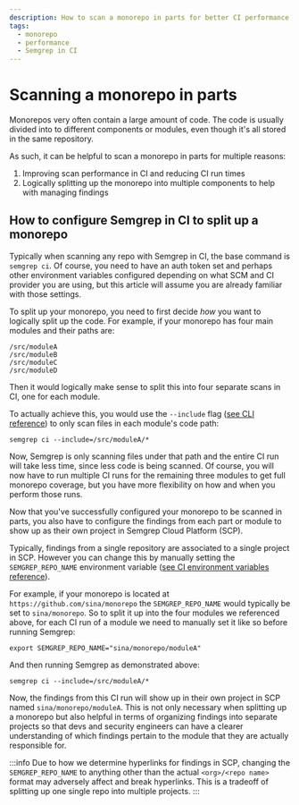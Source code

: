 ```yaml
---
description: How to scan a monorepo in parts for better CI performance and clearer findings organization
tags:
  - monorepo
  - performance
  - Semgrep in CI
---
```


# Scanning a monorepo in parts

Monorepos very often contain a large amount of code. The code is usually divided into to different components or modules, even though it's all stored in the same repository.

As such, it can be helpful to scan a monorepo in parts for multiple reasons:

1. Improving scan performance in CI and reducing CI run times
2. Logically splitting up the monorepo into multiple components to help with managing findings

## How to configure Semgrep in CI to split up a monorepo

Typically when scanning any repo with Semgrep in CI, the base command is `semgrep ci`. Of course, you need to have an auth token set and perhaps other environment variables configured depending on what SCM and CI provider you are using, but this article will assume you are already familiar with those settings.

To split up your monorepo, you need to first decide *how* you want to logically split up the code. For example, if your monorepo has four main modules and their paths are:

    /src/moduleA
    /src/moduleB
    /src/moduleC
    /src/moduleD

Then it would logically make sense to split this into four separate scans in CI, one for each module.

To actually achieve this, you would use the `--include` flag ([see CLI reference](/docs/cli-reference/)) to only scan files in each module's code path:

    semgrep ci --include=/src/moduleA/*

Now, Semgrep is only scanning files under that path and the entire CI run will take less time, since less code is being scanned. Of course, you will now have to run multiple CI runs for the remaining three modules to get full monorepo coverage, but you have more flexibility on how and when you perform those runs.

Now that you've successfully configured your monorepo to be scanned in parts, you also have to configure the findings from each part or module to show up as their own project in Semgrep Cloud Platform (SCP).

Typically, findings from a single repository are associated to a single project in SCP. However you can change this by manually setting the `SEMGREP_REPO_NAME` environment variable ([see CI environment variables reference](/docs/semgrep-ci/ci-environment-variables/#semgrep_repo_name)).

For example, if your monorepo is located at `https://github.com/sina/monorepo` the `SEMGREP_REPO_NAME` would typically be set to `sina/monorepo`. So to split it up into the four modules we referenced above, for each CI run of a module we need to manually set it like so before running Semgrep:

    export SEMGREP_REPO_NAME="sina/monorepo/moduleA"

And then running Semgrep as demonstrated above:

    semgrep ci --include=/src/moduleA/*

Now, the findings from this CI run will show up in their own project in SCP named `sina/monorepo/moduleA`. This is not only necessary when splitting up a monorepo but also helpful in terms of organizing findings into separate projects so that devs and security engineers can have a clearer understanding of which findings pertain to the module that they are actually responsible for.

:::info
Due to how we determine hyperlinks for findings in SCP, changing the `SEMGREP_REPO_NAME` to anything other than the actual `<org>/<repo name>` format may adversely affect and break hyperlinks. This is a tradeoff of splitting up one single repo into multiple projects.
:::
